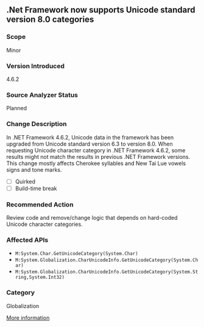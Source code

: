 ## .Net Framework now supports Unicode standard version 8.0 categories

### Scope
Minor

### Version Introduced
4.6.2

### Source Analyzer Status
Planned

### Change Description
In .NET Framework 4.6.2, Unicode data in the framework has been
upgraded from Unicode standard version 6.3 to version 8.0.  When
requesting Unicode character category in .NET Framework 4.6.2, some
results might not match the results in previous .NET Framework
versions.  This change mostly affects Cherokee syllables and New Tai
Lue vowels signs and tone marks.

- [ ] Quirked
- [ ] Build-time break

### Recommended Action
Review code and remove/change logic that depends on hard-coded Unicode
character categories.

### Affected APIs
* `M:System.Char.GetUnicodeCategory(System.Char)`
* `M:System.Globalization.CharUnicodeInfo.GetUnicodeCategory(System.Char)`
* `M:System.Globalization.CharUnicodeInfo.GetUnicodeCategory(System.String,System.Int32)`

### Category
Globalization

[More information](https://github.com/Microsoft/dotnet/blob/master/releases/net462/dotnet462-changes.md)

<!-- breaking change id: 157 -->
